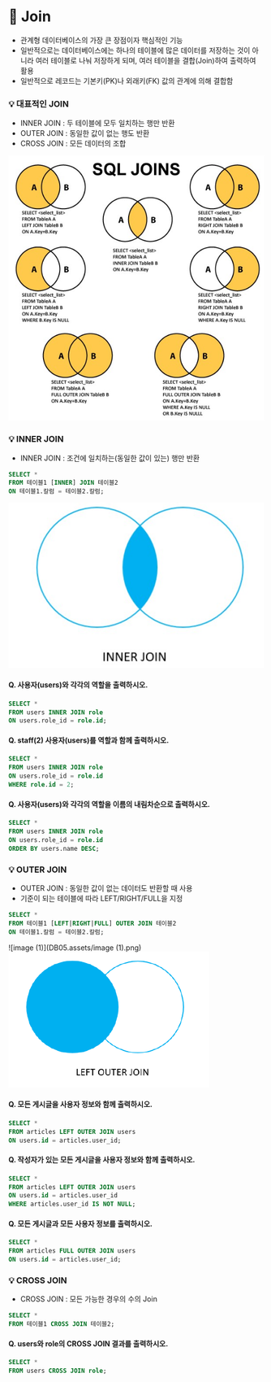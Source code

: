 # 📌 Join

- 관계형 데이터베이스의 가장 큰 장점이자 핵심적인 기능
- 일반적으로는 데이터베이스에는 하나의 테이블에 많은 데이터를 저장하는 것이 아니라 여러 테이블로 나눠 저장하게 되며, 여러 테이블을 결합(Join)하여 출력하여 활용
- 일반적으로 레코드는 기본키(PK)나 외래키(FK) 값의 관계에 의해 결합함



### 💡 대표적인 JOIN

- INNER JOIN : 두 테이블에 모두 일치하는 행만 반환
- OUTER JOIN : 동일한 값이 없는 행도 반환
- CROSS JOIN : 모든 데이터의 조합

![다운로드](DB05.assets/다운로드.jpg)



### 💡 INNER JOIN

- INNER JOIN : 조건에 일치하는(동일한 값이 있는) 행만 반환

```sql
SELECT *
FROM 테이블1 [INNER] JOIN 테이블2
ON 테이블1.칼럼 = 테이블2.칼럼;
```

![innerjoin](DB05.assets/innerjoin.jpg)



#### Q. 사용자(users)와 각각의 역할을 출력하시오.

```sql
SELECT * 
FROM users INNER JOIN role
ON users.role_id = role.id;
```



#### Q. staff(2) 사용자(users)를 역할과 함께 출력하시오.

```sql
SELECT * 
FROM users INNER JOIN role
ON users.role_id = role.id
WHERE role.id = 2;
```



#### Q. 사용자(users)와 각각의 역할을 이름의 내림차순으로 출력하시오.

```sql
SELECT * 
FROM users INNER JOIN role
ON users.role_id = role.id
ORDER BY users.name DESC;
```



### 💡 OUTER JOIN

- OUTER JOIN : 동일한 값이 없는 데이터도 반환할 때 사용
- 기준이 되는 테이블에 따라 LEFT/RIGHT/FULL을 지정

```sql
SELECT *
FROM 테이블1 [LEFT|RIGHT|FULL] OUTER JOIN 테이블2
ON 테이블1.칼럼 = 테이블2.칼럼;
```

![image (1)](DB05.assets/image (1).png)![image](DB05.assets/image.png)

#### Q. 모든 게시글을 사용자 정보와 함께 출력하시오.

```sql
SELECT * 
FROM articles LEFT OUTER JOIN users
ON users.id = articles.user_id;
```



#### Q. 작성자가 있는 모든 게시글을 사용자 정보와 함께 출력하시오. 

```sql
SELECT * 
FROM articles LEFT OUTER JOIN users
ON users.id = articles.user_id
WHERE articles.user_id IS NOT NULL;
```



#### Q. 모든 게시글과 모든 사용자 정보를 출력하시오.

```sql
SELECT * 
FROM articles FULL OUTER JOIN users
ON users.id = articles.user_id;
```



### 💡 CROSS JOIN

- CROSS JOIN : 모든 가능한 경우의 수의 Join

``` sql
SELECT *
FROM 테이블1 CROSS JOIN 테이블2;
```



#### Q. users와 role의 CROSS JOIN 결과를 출력하시오.

```sql
SELECT * 
FROM users CROSS JOIN role;
```

